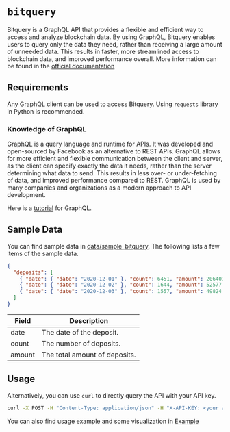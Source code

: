 # `bitquery`

Bitquery is a GraphQL API that provides a flexible and efficient way to access and analyze blockchain data. By using GraphQL, Bitquery enables users to query only the data they need, rather than receiving a large amount of unneeded data. This results in faster, more streamlined access to blockchain data, and improved performance overall. More information can be found in the [official documentation](https://bitquery.io/)

## Requirements

Any GraphQL client can be used to access Bitquery. Using `requests` library in Python is recommended.

### Knowledge of GraphQL

GraphQL is a query language and runtime for APIs. It was developed and open-sourced by Facebook as an alternative to REST APIs. GraphQL allows for more efficient and flexible communication between the client and server, as the client can specify exactly the data it needs, rather than the server determining what data to send. This results in less over- or under-fetching of data, and improved performance compared to REST. GraphQL is used by many companies and organizations as a modern approach to API development.

Here is a [tutorial](https://graphql.org/learn/) for GraphQL.

## Sample Data

You can find sample data in [data/sample_bitquery](../data/sample_bitquery.json). The following lists a few items of the sample data.

```json
{
  "deposits": [
    { "date": { "date": "2020-12-01" }, "count": 6451, "amount": 206401.0 },
    { "date": { "date": "2020-12-02" }, "count": 1644, "amount": 52577.0 },
    { "date": { "date": "2020-12-03" }, "count": 1557, "amount": 49824.0 }
  ]
}
```

| Field  | Description                   |
| ------ | ----------------------------- |
| date   | The date of the deposit.      |
| count  | The number of deposits.       |
| amount | The total amount of deposits. |

## Usage

Alternatively, you can use `curl` to directly query the API with your API key.

```bash
curl -X POST -H "Content-Type: application/json" -H "X-API-KEY: <your api key>" --data '{"query":"{ ethereum { transfers { date { date } count amount } } }"}' https://graphql.bitquery.io/
```

You can also find usage example and some visualization in [Example](../examples/bitquery.ipynb)
